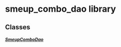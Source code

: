 


# smeup_combo_dao library











## Classes

##### [SmeupComboDao](../smeup_daos_smeup_combo_dao/SmeupComboDao-class.md)



 















